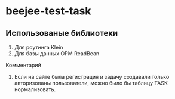 # beejee-test-task

<h2> Использованые библиотеки  </h2>
<ol>
  <li>Для роутинга Klein</li>
  <li>Для базы данных ОРМ ReadBean </li>
</ol>

Комментарий
1) Если на сайте была регистрация и задачу создавали только авторизованы пользователи, можно было бы таблицу TASK нормализовать.
